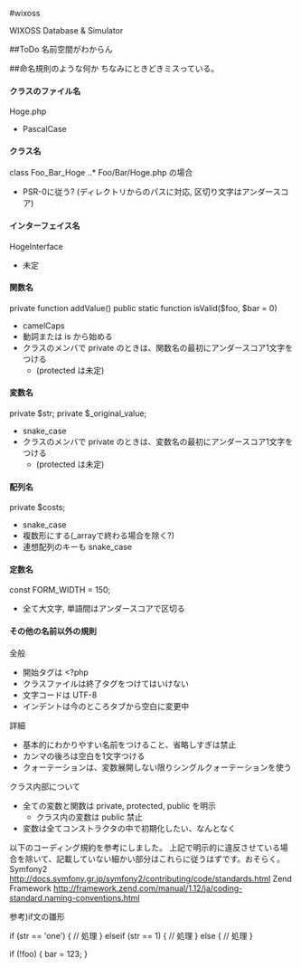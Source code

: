 #wixoss

WIXOSS Database &amp; Simulator



##ToDo
名前空間がわからん



##命名規則のような何か
ちなみにときどきミスっている。

#### クラスのファイル名
Hoge.php
* PascalCase

#### クラス名
class Foo_Bar_Hoge
..* Foo/Bar/Hoge.php の場合
* PSR-0に従う? (ディレクトリからのパスに対応, 区切り文字はアンダースコア)

#### インターフェイス名
 HogeInterface
* 未定

#### 関数名
private function addValue()
public static function isValid($foo, $bar = 0)
* camelCaps
* 動詞または is から始める
* クラスのメンバで private のときは、関数名の最初にアンダースコア1文字をつける
    * (protected は未定)

#### 変数名
private $str;
private $_original_value;
* snake_case
* クラスのメンバで private のときは、変数名の最初にアンダースコア1文字をつける
    * (protected は未定)

#### 配列名
private $costs;
* snake_case
* 複数形にする(_arrayで終わる場合を除く?)
* 連想配列のキーも snake_case

#### 定数名
const FORM_WIDTH = 150;
* 全て大文字, 単語間はアンダースコアで区切る

#### その他の名前以外の規則
全般
* 開始タグは <?php
* クラスファイルは終了タグをつけてはいけない
* 文字コードは UTF-8
* インデントは今のところタブから空白に変更中

詳細
* 基本的にわかりやすい名前をつけること、省略しすぎは禁止
* カンマの後ろは空白を1文字つける
* クォーテーションは、変数展開しない限りシングルクォーテーションを使う

クラス内部について
* 全ての変数と関数は private, protected, public を明示
    * クラス内の変数は public 禁止
* 変数は全てコンストラクタの中で初期化したい、なんとなく


以下のコーディング規約を参考にしました。
上記で明示的に違反させている場合を除いて、記載していない細かい部分はこれらに従うはずです。おそらく。
Symfony2
http://docs.symfony.gr.jp/symfony2/contributing/code/standards.html
Zend Framework
http://framework.zend.com/manual/1.12/ja/coding-standard.naming-conventions.html


参考)if文の雛形

if (str == 'one') {
    // 処理
} elseif (str == 1) {
    // 処理
} else {
    // 処理
}

if (!foo) { bar = 123; }



